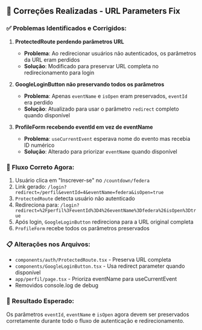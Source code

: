 ## 🔧 Correções Realizadas - URL Parameters Fix

### ✅ **Problemas Identificados e Corrigidos:**

1. **ProtectedRoute perdendo parâmetros URL**
   - **Problema**: Ao redirecionar usuários não autenticados, os parâmetros da URL eram perdidos
   - **Solução**: Modificado para preservar URL completa no redirecionamento para login

2. **GoogleLoginButton não preservando todos os parâmetros**
   - **Problema**: Apenas `eventName` e `isOpen` eram preservados, `eventId` era perdido
   - **Solução**: Atualizado para usar o parâmetro `redirect` completo quando disponível

3. **ProfileForm recebendo eventId em vez de eventName**
   - **Problema**: `useCurrentEvent` esperava nome do evento mas recebia ID numérico
   - **Solução**: Alterado para priorizar `eventName` quando disponível

### 🔄 **Fluxo Correto Agora:**

1. Usuário clica em "Inscrever-se" no `/countdown/federa`
2. Link gerado: `/login?redirect=/perfil&eventId=4&eventName=federa&isOpen=true`
3. `ProtectedRoute` detecta usuário não autenticado
4. Redireciona para: `/login?redirect=%2Fperfil%3FeventId%3D4%26eventName%3Dfedera%26isOpen%3Dtrue`
5. Após login, `GoogleLoginButton` redireciona para a URL original completa
6. `ProfileForm` recebe todos os parâmetros preservados

### 📋 **Alterações nos Arquivos:**

- `components/auth/ProtectedRoute.tsx` - Preserva URL completa
- `components/GoogleLoginButton.tsx` - Usa redirect parameter quando disponível
- `app/perfil/page.tsx` - Prioriza eventName para useCurrentEvent
- Removidos console.log de debug

### 🎯 **Resultado Esperado:**

Os parâmetros `eventId`, `eventName` e `isOpen` agora devem ser preservados corretamente durante todo o fluxo de autenticação e redirecionamento.
